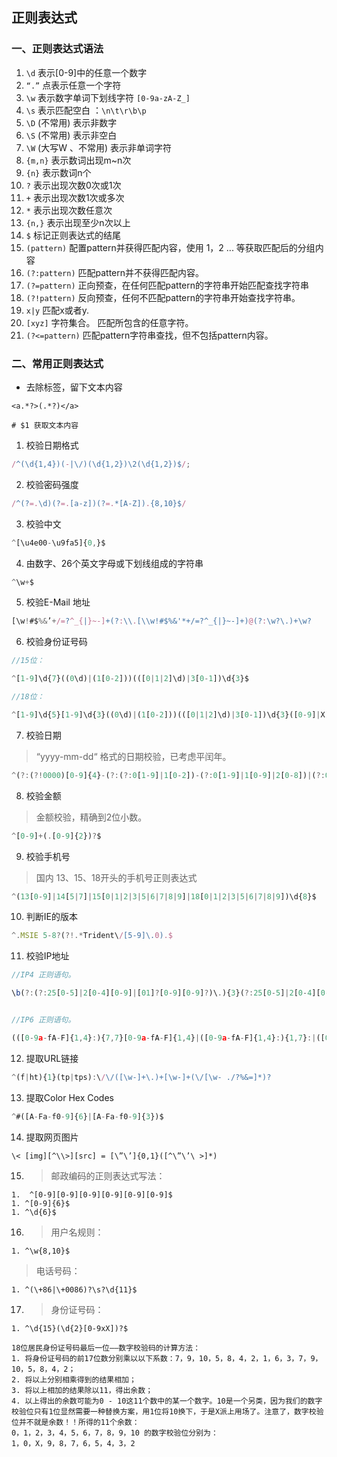 ## 正则表达式

### 一、正则表达式语法

1. `\d` 表示[0-9]中的任意一个数字
2. `“.”`  点表示任意一个字符
3. `\w` 表示数字单词下划线字符 `[0-9a-zA-Z_]`
4. `\s` 表示匹配空白 ：`\n\t\r\b\p`
5. `\D` (不常用) 表示非数字
6. `\S` (不常用) 表示非空白
7. `\W` (大写W 、不常用) 表示非单词字符
8. `{m,n}` 表示数词出现m~n次
9. `{n}` 表示数词n个
10. `?` 表示出现次数0次或1次
11. `+` 表示出现次数1次或多次
12. `*` 表示出现次数任意次
13. `{n,}` 表示出现至少n次以上
14. `$` 标记正则表达式的结尾
15. `(pattern)` 配置pattern并获得匹配内容，使用 $1，$2 ... 等获取匹配后的分组内容
16. `(?:pattern)`  匹配pattern并不获得匹配内容。
17. `(?=pattern)` 正向预查，在任何匹配pattern的字符串开始匹配查找字符串
18. `(?!pattern)` 反向预查，任何不匹配pattern的字符串开始查找字符串。
19. `x|y`  匹配x或者y.
20. `[xyz]` 字符集合。 匹配所包含的任意字符。
21. `(?<=pattern)` 匹配pattern字符串查找，但不包括pattern内容。

### 二、常用正则表达式

- 去除标签，留下文本内容

```shell
<a.*?>(.*?)</a>

# $1 获取文本内容
```

1. 校验日期格式

```javascript
/^(\d{1,4})(-|\/)(\d{1,2})\2(\d{1,2})$/;
```

2. 校验密码强度

```javascript
/^(?=.\d)(?=.[a-z])(?=.*[A-Z]).{8,10}$/
```

3. 校验中文

```javascript
^[\u4e00-\u9fa5]{0,}$
```

4. 由数字、26个英文字母或下划线组成的字符串

```javascript
^\w+$
```

5. 校验E-Mail 地址

```javascript
[\w!#$%&’+/=?^_{|}~-]+(?:\\.[\\w!#$%&'*+/=?^_{|}~-]+)@(?:\w?\.)+\w?
```

6. 校验身份证号码

```javascript
//15位：

^[1-9]\d{7}((0\d)|(1[0-2]))(([0|1|2]\d)|3[0-1])\d{3}$

//18位：

^[1-9]\d{5}[1-9]\d{3}((0\d)|(1[0-2]))(([0|1|2]\d)|3[0-1])\d{3}([0-9]|X)$
```

7. 校验日期

> “yyyy-mm-dd“ 格式的日期校验，已考虑平闰年。

```javascript
^(?:(?!0000)[0-9]{4}-(?:(?:0[1-9]|1[0-2])-(?:0[1-9]|1[0-9]|2[0-8])|(?:0[13-9]|1[0-2])-(?:29|30)|(?:0[13578]|1[02])-31)|(?:[0-9]{2}(?:0[48]|[2468][048]|[13579][26])|(?:0[48]|[2468][048]|[13579][26])00)-02-29)$
```

8. 校验金额

> 金额校验，精确到2位小数。

```javascript
^[0-9]+(.[0-9]{2})?$
```

9. 校验手机号

> 国内 13、15、18开头的手机号正则表达式

```javascript
^(13[0-9]|14[5|7]|15[0|1|2|3|5|6|7|8|9]|18[0|1|2|3|5|6|7|8|9])\d{8}$
```

10. 判断IE的版本

```javascript
^.MSIE 5-8?(?!.*Trident\/[5-9]\.0).$
```

11. 校验IP地址

```javascript
//IP4 正则语句。

\b(?:(?:25[0-5]|2[0-4][0-9]|[01]?[0-9][0-9]?)\.){3}(?:25[0-5]|2[0-4][0-9]|[01]?[0-9][0-9]?)\b


//IP6 正则语句。

(([0-9a-fA-F]{1,4}:){7,7}[0-9a-fA-F]{1,4}|([0-9a-fA-F]{1,4}:){1,7}:|([0-9a-fA-F]{1,4}:){1,6}:[0-9a-fA-F]{1,4}|([0-9a-fA-F]{1,4}:){1,5}(:[0-9a-fA-F]{1,4}){1,2}|([0-9a-fA-F]{1,4}:){1,4}(:[0-9a-fA-F]{1,4}){1,3}|([0-9a-fA-F]{1,4}:){1,3}(:[0-9a-fA-F]{1,4}){1,4}|([0-9a-fA-F]{1,4}:){1,2}(:[0-9a-fA-F]{1,4}){1,5}|[0-9a-fA-F]{1,4}:((:[0-9a-fA-F]{1,4}){1,6})|:((:[0-9a-fA-F]{1,4}){1,7}|:)|fe80:(:[0-9a-fA-F]{0,4}){0,4}%[0-9a-zA-Z]{1,}|::(ffff(:0{1,4}){0,1}:){0,1}((25[0-5]|(2[0-4]|1{0,1}[0-9]){0,1}[0-9])\.){3,3}(25[0-5]|(2[0-4]|1{0,1}[0-9]){0,1}[0-9])|([0-9a-fA-F]{1,4}:){1,4}:((25[0-5]|(2[0-4]|1{0,1}[0-9]){0,1}[0-9])\.){3,3}(25[0-5]|(2[0-4]|1{0,1}[0-9]){0,1}[0-9]))
```

12. 提取URL链接

```javascript
^(f|ht){1}(tp|tps):\/\/([\w-]+\.)+[\w-]+(\/[\w- ./?%&=]*)?
```

13. 提取Color Hex Codes

```javascript
^#([A-Fa-f0-9]{6}|[A-Fa-f0-9]{3})$
```

14. 提取网页图片

```
\< [img][^\\>][src] = [\”\’]{0,1}([^\”\’\ >]*)
```

15. > 邮政编码的正则表达式写法：

```
1.  ^[0-9][0-9][0-9][0-9][0-9][0-9]$
1. ^[0-9]{6}$
1. ^\d{6}$
```

16. > 用户名规则：

```
1. ^\w{8,10}$
```

> 电话号码：

```
1. ^(\+86|\+0086)?\s?\d{11}$
```

17. > 身份证号码：

```
1. ^\d{15}(\d{2}[0-9xX])?$

18位居民身份证号码最后一位——数字校验码的计算方法：
1. 将身份证号码的前17位数分别乘以以下系数：7，9，10，5，8，4，2，1，6，3，7，9，10，5，8，4，2；
2. 将以上分别相乘得到的结果相加；
3. 将以上相加的结果除以11，得出余数；
4. 以上得出的余数可能为0 - 10这11个数中的某一个数字。10是一个另类，因为我们的数字校验位只有1位显然需要一种替换方案，用1位将10换下，于是X派上用场了。注意了，数字校验位并不就是余数！！所得的11个余数：
0，1，2，3，4，5，6，7，8，9，10 的数字校验位分别为：
1，0，X，9，8，7，6，5，4，3，2
```

